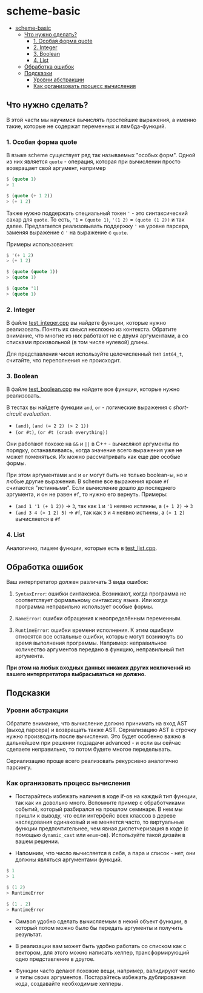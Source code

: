 # scheme-basic
- [scheme-basic](#scheme-basic)
  - [Что нужно сделать?](#что-нужно-сделать)
    - [1. Особая форма quote](#1-особая-форма-quote)
    - [2. Integer](#2-integer)
    - [3. Boolean](#3-boolean)
    - [4. List](#4-list)
  - [Обработка ошибок](#обработка-ошибок)
  - [Подсказки](#подсказки)
    - [Уровни абстракции](#уровни-абстракции)
    - [Как организовать процесс вычисления](#как-организовать-процесс-вычисления)

## Что нужно сделать?

В этой части мы научимся вычислять простейшие выражения, а именно такие, которые не содержат переменных и лямбда-функций.

### 1. Особая форма quote

В языке scheme существует ряд так называемых "особых форм". Одной из них является `quote` - операция, которая при вычислении просто возвращает свой аргумент, например

```scheme
$ (quote 1)
> 1

$ (quote (+ 1 2))
> (+ 1 2)
```

Также нужно поддержать специальный токен `'` - это синтаксический сахар для `quote`. То есть, `'1` = `(quote 1)`, `'(1 2)` = `(quote (1 2))` и так далее. Предлагается реализовывать поддержку `'` на уровне парсера, заменяя выражение с `'` на выражение с `quote`. 

Примеры использования:

```scheme
$ '(+ 1 2)
> (+ 1 2)

$ (quote (quote 1))
> (quote 1)

$ (quote '1)
> (quote 1)
```

### 2. Integer

В файле [test_integer.cpp](./tests/test_integer.cpp) вы найдете функции, которые нужно реализовать. Понять их смысл несложно из контекста. Обратите внимание, что многие из них работают не с двумя аргументами, а со списками произвольной (в том числе нулевой) длины.

Для представления чисел используйте целочисленный тип `int64_t`, считайте, что переполнения не происходит.

### 3. Boolean

В файле [test_boolean.cpp](./test_boolean.cpp) вы найдете все функции, которые нужно реализовать.

В тестах вы найдете функции `and`, `or` - логические выражения с _short-circuit evaluation_.

* `(and)`, `(and (= 2 2) (> 2 1))`
* `(or #t)`, `(or #t (crash everything))`

Они работают похоже на `&&` и `||` в C++ - вычисляют аргументы по порядку, останавливаясь, когда значение всего выражения уже не может поменяться. Их можно рассматривать как еще две особые формы.

При этом аргументами `and` и `or` могут быть не только boolean-ы, но и любые другие выражения. В scheme все выражения кроме `#f` считаются "истинными". Если вычисление дошло до последнего аргумента, и он не равен `#f`, то нужно его вернуть. Примеры:

* `(and 1 '1 (+ 1 2))` -> `3`, так как `1` и `'1` неявно истинны, а `(+ 1 2)` -> `3`
* `(and 3 4 (> 1 2) 5)` -> `#f`, так как `3` и `4` неявно истинны, а `(> 1 2)` вычисляется в `#f`

### 4. List

Аналогично, пишем функции, которые есть в [test_list.cpp](./test_list.cpp).

## Обработка ошибок

Ваш интерпретатор должен различать 3 вида ошибок:

1. `SyntaxError`: ошибки синтаксиса. Возникают, когда программа не соответствует формальному синтаксису языка. Или когда программа неправильно использует особые формы.

2. `NameError`: ошибки обращения к неопределённым переменным.

3. `RuntimeError`: ошибки времени исполнения. К этим ошибкам относятся все остальные ошибки, которые могут возникнуть во время выполнения программы. Например: неправильное количество аргументов передано в функцию, неправильный тип аргумента.

**При этом на любых входных данных никаких других исключений из вашего интерпретатора выбрасываться не должно.**

## Подсказки

### Уровни абстракции

Обратите внимание, что вычисление должно принимать на вход AST (выход парсера) и возвращать также AST. Сериализацию AST в строчку нужно производить после вычисления. Это будет особенно важно в дальнейшем при решении подзадачи advanced - и если вы сейчас сделаете неправильно, то потом будете многое переделывать.

Сериализацию проще всего реализовать рекурсивно аналогично парсингу.

### Как организовать процесс вычисления

* Постарайтесь избежать наличия в коде if-ов на каждый тип функции, так как их довольно много. Вспомните пример с обработчиками событий, который разбирался на прошлом семинаре. В нем мы пришли к выводу, что если интерфейс всех классов в дереве наследования одинаковый и не меняется часто, то виртуальные функции предпочтительнее, чем явная диспетчеризация в коде (с помощью `dynamic_cast` или `enum`-ов). Используйте такой дизайн в вашем решении.

* Напомним, что число вычисляется в себя, а пара и список - нет, они должны являться аргументами функций.

```scheme
$ 1
> 1

$ (1 2)
> RuntimeError

$ (1 . 2)
> RuntimeError
```

* Символ удобно сделать вычисляемым в некий объект функции, в который потом можно было бы передать аргументы и получить
  результат.

* В реализации вам может быть удобно работать со списком как с вектором, для этого можно написать хелпер, трансформирующий одно представление в другое.

* Функции часто делают похожие вещи, например, валидируют число и типы своих аргументов. Постарайтесь избежать дублирования кода, создавайте необходимые хелперы.
